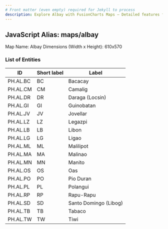 ```yaml
---
# Front matter (even empty) required for Jekyll to process
description: Explore Albay with FusionCharts Maps – Detailed features for seamless integration. Try now & enhance your data visualization today! 
---
```


## JavaScript Alias: maps/albay

Map Name: Albay
Dimensions (Width x Height): 610x570

### List of Entities

| ID       | Short label | Label                 |
| -------- | ----------- | --------------------- |
| PH.AL.BC | BC          | Bacacay               |
| PH.AL.CM | CM          | Camalig               |
| PH.AL.DR | DR          | Daraga (Locsin)       |
| PH.AL.GI | GI          | Guinobatan            |
| PH.AL.JV | JV          | Jovellar              |
| PH.AL.LZ | LZ          | Legazpi               |
| PH.AL.LB | LB          | Libon                 |
| PH.AL.LG | LG          | Ligao                 |
| PH.AL.ML | ML          | Malilipot             |
| PH.AL.MA | MA          | Malinao               |
| PH.AL.MN | MN          | Manito                |
| PH.AL.OS | OS          | Oas                   |
| PH.AL.PO | PO          | Pio Duran             |
| PH.AL.PL | PL          | Polangui              |
| PH.AL.RP | RP          | Rapu-Rapu             |
| PH.AL.SD | SD          | Santo Domingo (Libog) |
| PH.AL.TB | TB          | Tabaco                |
| PH.AL.TW | TW          | Tiwi                  |
